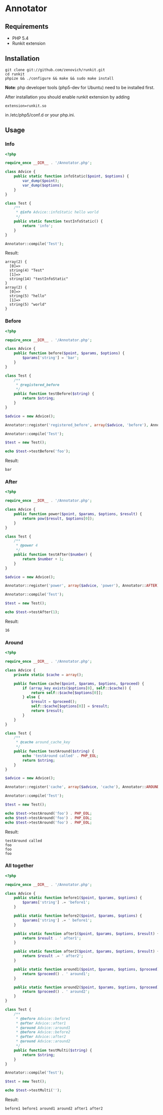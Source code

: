 # Annotator

## Requirements

* PHP 5.4
* Runkit extension

## Installation

    git clone git://github.com/zenovich/runkit.git
    cd runkit
    phpize && ./configure && make && sudo make install

**Note**: php developer tools (php5-dev for Ubuntu) need to be installed first.

After installation you should enable runkit extension by adding

    extension=runkit.so
    
in /etc/php5/conf.d or your php.ini.

## Usage

### Info

```php
<?php

require_once __DIR__ . '/Annotator.php';

class Advice {
    public static function infoStatic($point, $options) {
        var_dump($point);
        var_dump($options);
    }
}

class Test {
    /**
     * @info Advice::infoStatic hello world
     */
    public static function testInfoStatic() {
        return 'info';
    }
}

Annotator::compile('Test');
```

Result:

    array(2) {
      [0]=>
      string(4) "Test"
      [1]=>
      string(14) "testInfoStatic"
    }
    array(2) {
      [0]=>
      string(5) "hello"
      [1]=>
      string(5) "world"
    }

### Before

```php
<?php

require_once __DIR__ . '/Annotator.php';

class Advice {
    public function before($point, $params, $options) {
        $params['string'] = 'bar';
    }
}

class Test {
    /**
     * @registered_before
     */
    public function testBefore($string) {
        return $string;
    }
}

$advice = new Advice();

Annotator::register('registered_before', array($advice, 'before'), Annotator::BEFORE);

Annotator::compile('Test');

$test = new Test();

echo $test->testBefore('foo');
```

Result:

    bar

### After

```php
<?php

require_once __DIR__ . '/Annotator.php';

class Advice {
    public function power($point, $params, $options, $result) {
        return pow($result, $options[0]);
    }
}

class Test {
    /**
     * @power 4
     */
    public function testAfter($number) {
        return $number + 1;
    }
}

$advice = new Advice();

Annotator::register('power', array($advice, 'power'), Annotator::AFTER);

Annotator::compile('Test');

$test = new Test();

echo $test->testAfter(1);
```

Result:

    16

### Around

```php
<?php

require_once __DIR__ . '/Annotator.php';

class Advice {
    private static $cache = array();

    public function cache($point, $params, $options, $proceed) {
        if (array_key_exists($options[0], self::$cache)) {
            return self::$cache[$options[0]];
        } else {
            $result = $proceed();
            self::$cache[$options[0]] = $result;
            return $result;
        }
    }
}

class Test {
    /**
     * @cache around_cache_key
     */
    public function testAround($string) {
        echo 'testAround called' . PHP_EOL;
        return $string;
    }
}

$advice = new Advice();

Annotator::register('cache', array($advice, 'cache'), Annotator::AROUND);

Annotator::compile('Test');

$test = new Test();

echo $test->testAround('foo') . PHP_EOL;
echo $test->testAround('foo') . PHP_EOL;
echo $test->testAround('foo') . PHP_EOL;
```

Result:

    testAround called
    foo
    foo
    foo

### All together

```php
<?php

require_once __DIR__ . '/Annotator.php';

class Advice {
    public static function before1($point, $params, $options) {
        $params['string'] .= 'before1';
    }

    public static function before2($point, $params, $options) {
        $params['string'] .= ' before1';
    }

    public static function after1($point, $params, $options, $result) {
        return $result . ' after1';
    }

    public static function after2($point, $params, $options, $result) {
        return $result .= ' after2';
    }

    public static function around1($point, $params, $options, $proceed) {
        return $proceed() . ' around1';
    }

    public static function around2($point, $params, $options, $proceed) {
        return $proceed() . ' around2';
    }
}

class Test {
    /**
     * @before Advice::before1
     * @after Advice::after1
     * @around Advice::around1
     * @before Advice::before2
     * @after Advice::after2
     * @around Advice::around2
     */
    public function testMulti($string) {
        return $string;
    }
}

Annotator::compile('Test');

$test = new Test();

echo $test->testMulti('');
```

Result:

    before1 before1 around1 around2 after1 after2